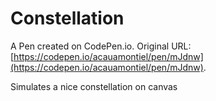 # Constellation

A Pen created on CodePen.io. Original URL: [https://codepen.io/acauamontiel/pen/mJdnw](https://codepen.io/acauamontiel/pen/mJdnw).

Simulates a nice constellation on canvas
